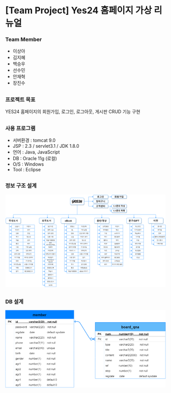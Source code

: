 # [Team Project] Yes24 홈페이지 가상 리뉴얼
### Team Member
- 이상아
- 김지혜
- 백승우
- 선수민
- 안재혁
- 장진수
##
### 프로젝트 목표
YES24 홈페이지의 회원가입, 로그인, 로그아웃, 게시판 CRUD 기능 구현
##
### 사용 프로그램
- 서버환경 : tomcat 9.0
- JSP : 2.3 / servlet3.1 / JDK 1.8.0
- 언어 : Java, JavaScript
- DB : Oracle 11g (로컬)
- O/S : Windows
- Tool : Eclipse
##
### 정보 구조 설계
![정보구조설계](https://github.com/sangah97/sangah97.github.io/blob/main/yes24_diagram.png "정보구조설계이미지")
##
### DB 설계
![ERD](https://github.com/sangah97/sangah97.github.io/blob/main/yes24_erd.png "Entity Relationship Diagram")
